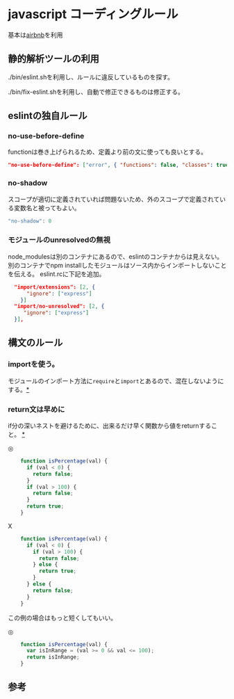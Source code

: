 # javascript  コーディングルール

基本は[airbnb](http://mitsuruog.github.io/javascript-style-guide/)を利用

## 静的解析ツールの利用

./bin/eslint.shを利用し、ルールに違反しているものを探す。

./bin/fix-eslint.shを利用し、自動で修正できるものは修正する。

## eslintの独自ルール

### no-use-before-define

functionは巻き上げられるため、定義より前の文に使っても良いとする。

```json
"no-use-before-define": ["error", { "functions": false, "classes": true }]
```

### no-shadow

スコープが適切に定義されていれば問題ないため、外のスコープで定義されている変数名と被ってもよい。

```js
"no-shadow": 0
```

### モジュールのunresolvedの無視

node_modulesは別のコンテナにあるので、eslintのコンテナからは見えない。
別のコンテナでnpm installしたモジュールはソース内からインポートしないことを伝える。
eslint.rcに下記を追加。

```json
  "import/extensions": [2, { 
	  "ignore": ["express"] 
	}]
  "import/no-unresolved": [2, {
     "ignore": ["express"] 
  }],
 ```

## 構文のルール

### importを使う。

モジュールのインポート方法に`require`と`import`とあるので、混在しないようにする。[*][*3]

### return文は早めに

if分の深いネストを避けるために、出来るだけ早く関数から値をreturnすること。
[*](http://popkirby.github.io/contents/nodeguide/style.html#return-statements)

◎
```js
    function isPercentage(val) {
      if (val < 0) {
        return false;
      }
      if (val > 100) {
        return false;
      }
      return true;
    }
```

X
``` js
    function isPercentage(val) {
      if (val < 0) {
        if (val > 100) {
          return false;
        } else {
          return true;
        }
      } else {
        return false;
      }
    }
```

この例の場合はもっと短くしてもいい。

◎
```js
    function isPercentage(val) {
      var isInRange = (val >= 0 && val <= 100);
      return isInRange;
    }
```


## 参考



[*1]:http://mitsuruog.github.io/javascript-style-guide/
[*2]:http://popkirby.github.io/contents/nodeguide/style.html
[*3]:http://qiita.com/rooooomania/items/4c999d93ae745e9d8657